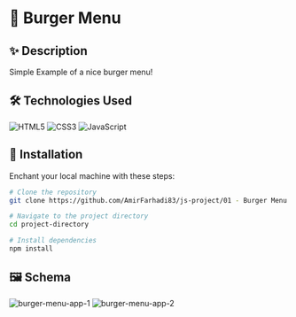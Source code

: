 # 🍔 Burger Menu

## ✨ Description

Simple Example of a nice burger menu!

## 🛠️ Technologies Used

![HTML5](https://img.shields.io/badge/-HTML5-E34F26?style=flat-square&logo=html5&logoColor=white)
![CSS3](https://img.shields.io/badge/-CSS3-1572B6?style=flat-square&logo=css3&logoColor=white)
![JavaScript](https://img.shields.io/badge/-JavaScript-F7DF1E?style=flat-square&logo=javascript&logoColor=black)

## 🚀 Installation

Enchant your local machine with these steps:

  ```bash
  # Clone the repository
  git clone https://github.com/AmirFarhadi83/js-project/01 - Burger Menu.git

  # Navigate to the project directory
  cd project-directory

  # Install dependencies
  npm install
  ```
## 🖼️ Schema

<img src="https://github.com/user-attachments/assets/7838fd5f-c566-4221-b464-ed17bf58ac67" alt="burger-menu-app-1">
<img src="https://github.com/user-attachments/assets/046bac3f-0957-4284-9581-57259f528a08" alt="burger-menu-app-2">
